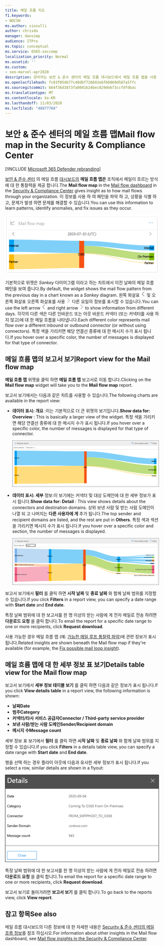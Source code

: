 ```yaml
---
title: 메일 흐름 지도
f1.keywords:
- NOCSH
ms.author: siosulli
author: chrisda
manager: dansimp
audience: ITPro
ms.topic: conceptual
ms.service: O365-seccomp
localization_priority: Normal
ms.assetid: ''
ms.custom:
- seo-marvel-apr2020
description: 관리자는 보안 & 준수 센터의 메일 흐름 대시보드에서 메일 흐름 맵을 사용 하 여 커넥터를 통해 메일을 주고 받지 않는 커넥터를 사용 하는 방법을 시각화 하 고 추적 하는 방법을 알아봅니다.
ms.openlocfilehash: fc03f05db77c40dbf726692e6fb6069d587a5ffc
ms.sourcegitcommit: b64f36d3873fa0041b24bec029deb73ccfdfdbac
ms.translationtype: MT
ms.contentlocale: ko-KR
ms.lasthandoff: 11/03/2020
ms.locfileid: "48877768"
---
```

# <a name="mail-flow-map-in-the-security--compliance-center"></a><span data-ttu-id="fc1f2-103">보안 & 준수 센터의 메일 흐름 맵</span><span class="sxs-lookup"><span data-stu-id="fc1f2-103">Mail flow map in the Security & Compliance Center</span></span>

[!INCLUDE [Microsoft 365 Defender rebranding](../includes/microsoft-defender-for-office.md)]


<span data-ttu-id="fc1f2-104">[보안 & 준수 센터](https://protection.office.com) 의 메일 흐름 [대시보드의](mail-flow-insights-v2.md) **메일 흐름 맵은** 조직에서 메일이 흐르는 방식에 대 한 통찰력을 제공 합니다.</span><span class="sxs-lookup"><span data-stu-id="fc1f2-104">The **Mail flow map** in the [Mail flow dashboard](mail-flow-insights-v2.md) in the [Security & Compliance Center](https://protection.office.com) gives insight as to how mail flows through your organization.</span></span> <span data-ttu-id="fc1f2-105">이 정보를 사용 하 여 패턴을 파악 하 고, 상황을 식별 하 고, 문제가 발생 하면 문제를 해결할 수 있습니다.</span><span class="sxs-lookup"><span data-stu-id="fc1f2-105">You can use this information to learn patterns, identify anomalies, and fix issues as they occur.</span></span>

![보안 & 준수 센터의 메일 흐름 대시보드의 메일 흐름 맵 위젯](../../media/mfi-mail-flow-map-widget.png)

<span data-ttu-id="fc1f2-107">기본적으로 위젯은 *Sankey* 다이어그램 이라고 하는 차트에서 이전 날짜의 메일 흐름 패턴을 보여 줍니다.</span><span class="sxs-lookup"><span data-stu-id="fc1f2-107">By default, the widget shows the mail flow pattern from the previous day in a chart known as a *Sankey* diagram.</span></span> <span data-ttu-id="fc1f2-108">왼쪽 화살표 ![ 왼쪽 화살표 ](../../media/scc-left-arrow.png) 및 오른쪽 화살표 오른쪽 화살표를 사용 ![ 하 여 ](../../media/scc-right-arrow.png) 다른 요일의 정보를 표시할 수 있습니다.</span><span class="sxs-lookup"><span data-stu-id="fc1f2-108">You can use the left arrow ![Left arrow](../../media/scc-left-arrow.png) and right arrow ![Right arrow](../../media/scc-right-arrow.png) to show information from different days.</span></span> <span data-ttu-id="fc1f2-109">각각의 다른 색은 다른 인바운드 또는 아웃 바운드 커넥터 (또는 커넥터를 사용 하지 않고)에 대 한 메일 흐름을 나타냅니다.</span><span class="sxs-lookup"><span data-stu-id="fc1f2-109">Each different color represents mail flow over a different inbound or outbound connector (or without using connectors).</span></span> <span data-ttu-id="fc1f2-110">특정 색을 가리키면 해당 연결선 종류에 대 한 메시지 수가 표시 됩니다.</span><span class="sxs-lookup"><span data-stu-id="fc1f2-110">If you hover over a specific color, the number of messages is displayed for that type of connector.</span></span>

## <a name="report-view-for-the-mail-flow-map"></a><span data-ttu-id="fc1f2-111">메일 흐름 맵의 보고서 보기</span><span class="sxs-lookup"><span data-stu-id="fc1f2-111">Report view for the Mail flow map</span></span>

<span data-ttu-id="fc1f2-112">**메일 흐름 맵** 위젯을 클릭 하면 **메일 흐름 맵** 보고서로 이동 합니다.</span><span class="sxs-lookup"><span data-stu-id="fc1f2-112">Clicking on the **Mail flow map** widget will take you to the **Mail flow map** report.</span></span>

<span data-ttu-id="fc1f2-113">보고서 보기에서는 다음과 같은 차트를 사용할 수 있습니다.</span><span class="sxs-lookup"><span data-stu-id="fc1f2-113">The following charts are available in the report view:</span></span>

- <span data-ttu-id="fc1f2-114">**데이터 표시: 개요** :이는 기본적으로 더 큰 위젯의 보기입니다.</span><span class="sxs-lookup"><span data-stu-id="fc1f2-114">**Show data for: Overview** : This is basically a larger view of the widget.</span></span> <span data-ttu-id="fc1f2-115">특정 색을 가리키면 해당 연결선 종류에 대 한 메시지 수가 표시 됩니다.</span><span class="sxs-lookup"><span data-stu-id="fc1f2-115">If you hover over a specific color, the number of messages is displayed for that type of connector.</span></span>

  ![메일 흐름 맵 보고서의 개요 보기](../../media/mfi-mail-flow-map-report-overview.png)

- <span data-ttu-id="fc1f2-117">**데이터 표시: 세부** 정보:이 보기에는 커넥터 및 대상 도메인에 대 한 세부 정보가 표시 됩니다.</span><span class="sxs-lookup"><span data-stu-id="fc1f2-117">**Show data for: Detail** : This view shows details about the connectors and destination domains.</span></span> <span data-ttu-id="fc1f2-118">상위 보낸 사람 및 받는 사람 도메인이 나열 되 고 나머지는 **다른 사용자에 게** 추가 됩니다.</span><span class="sxs-lookup"><span data-stu-id="fc1f2-118">The top sender and recipient domains are listed, and the rest are put in **Others**.</span></span> <span data-ttu-id="fc1f2-119">특정 색과 섹션을 가리키면 메시지 수가 표시 됩니다.</span><span class="sxs-lookup"><span data-stu-id="fc1f2-119">If you hover over a specific color and section, the number of messages is displayed.</span></span>

  ![메일 흐름 맵 보고서의 세부 정보 보기](../../media/mfi-mail-flow-map-report-detail.png)

<span data-ttu-id="fc1f2-121">보고서 보기에서 **필터** 를 클릭 하면 **시작 날짜** 및 **종료 날짜** 와 함께 날짜 범위를 지정할 수 있습니다.</span><span class="sxs-lookup"><span data-stu-id="fc1f2-121">If you click **Filters** in a report view, you can specify a date range with **Start date** and **End date**.</span></span>

<span data-ttu-id="fc1f2-122">특정 날짜 범위에 대 한 보고서를 한 명 이상의 받는 사람에 게 전자 메일로 전송 하려면 **다운로드 요청** 을 클릭 합니다.</span><span class="sxs-lookup"><span data-stu-id="fc1f2-122">To email the report for a specific date range to one or more recipients, click **Request download**.</span></span>

<span data-ttu-id="fc1f2-123">사용 가능한 경우 메일 흐름 맵 (예: [가능한 메일 루프 통찰력 파악](mfi-mail-loop-insight.md))에 관련 정보가 표시 됩니다.</span><span class="sxs-lookup"><span data-stu-id="fc1f2-123">Related insights are shown beneath the Mail flow map if they're available (for example, the [Fix possible mail loop insight](mfi-mail-loop-insight.md)).</span></span>

## <a name="details-table-view-for-the-mail-flow-map"></a><span data-ttu-id="fc1f2-124">메일 흐름 맵에 대 한 세부 정보 표 보기</span><span class="sxs-lookup"><span data-stu-id="fc1f2-124">Details table view for the Mail flow map</span></span>

<span data-ttu-id="fc1f2-125">보고서 보기에서 **세부 정보 테이블 보기** 를 클릭 하면 다음과 같은 정보가 표시 됩니다.</span><span class="sxs-lookup"><span data-stu-id="fc1f2-125">If you click **View details table** in a report view, the following information is shown:</span></span>

- <span data-ttu-id="fc1f2-126">**날짜**</span><span class="sxs-lookup"><span data-stu-id="fc1f2-126">**Date**</span></span>
- <span data-ttu-id="fc1f2-127">**범주**</span><span class="sxs-lookup"><span data-stu-id="fc1f2-127">**Category**</span></span>
- <span data-ttu-id="fc1f2-128">**커넥터/타사 서비스 공급자**</span><span class="sxs-lookup"><span data-stu-id="fc1f2-128">**Connector / Third-party service provider**</span></span>
- <span data-ttu-id="fc1f2-129">**보낸 사람/받는 사람 도메인**</span><span class="sxs-lookup"><span data-stu-id="fc1f2-129">**Sender/Recipient domain**</span></span>
- <span data-ttu-id="fc1f2-130">**메시지 수**</span><span class="sxs-lookup"><span data-stu-id="fc1f2-130">**Message count**</span></span>

<span data-ttu-id="fc1f2-131">세부 정보 표 보기에서 **필터** 를 클릭 하면 **시작 날짜** 및 **종료 날짜** 와 함께 날짜 범위를 지정할 수 있습니다.</span><span class="sxs-lookup"><span data-stu-id="fc1f2-131">If you click **Filters** in a details table view, you can specify a date range with **Start date** and **End date**.</span></span>

<span data-ttu-id="fc1f2-132">행을 선택 하는 경우 플라이 아웃에 다음과 유사한 세부 정보가 표시 됩니다.</span><span class="sxs-lookup"><span data-stu-id="fc1f2-132">If you select a row, similar details are shown in a flyout:</span></span>

![메일 흐름 맵의 세부 정보 테이블에서의 정보 플라이 아웃](../../media/mfi-mail-flow-map-view-details-table-details.png)

<span data-ttu-id="fc1f2-134">특정 날짜 범위에 대 한 보고서를 한 명 이상의 받는 사람에 게 전자 메일로 전송 하려면 **다운로드 요청** 을 클릭 합니다.</span><span class="sxs-lookup"><span data-stu-id="fc1f2-134">To email the report for a specific date range to one or more recipients, click **Request download**.</span></span>

<span data-ttu-id="fc1f2-135">보고서 보기로 돌아가려면 **보고서 보기** 를 클릭 합니다.</span><span class="sxs-lookup"><span data-stu-id="fc1f2-135">To go back to the reports view, click **View report**.</span></span>

## <a name="see-also"></a><span data-ttu-id="fc1f2-136">참고 항목</span><span class="sxs-lookup"><span data-stu-id="fc1f2-136">See also</span></span>

<span data-ttu-id="fc1f2-137">메일 흐름 대시보드의 다른 정보에 대 한 자세한 내용은 [Security & 준수 센터의 메일 흐름 정보](mail-flow-insights-v2.md)를 참조 하십시오.</span><span class="sxs-lookup"><span data-stu-id="fc1f2-137">For information about other insights in the Mail flow dashboard, see [Mail flow insights in the Security & Compliance Center](mail-flow-insights-v2.md).</span></span>
